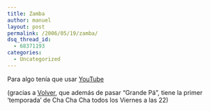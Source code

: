 ```yaml
---
title: Zamba
author: manuel
layout: post
permalink: /2006/05/19/zamba/
dsq_thread_id:
  - 68371193
categories:
  - Uncategorized
---
```

Para algo tenía que usar [YouTube][1]

(gracias a [Volver][2], que además de pasar &#8220;Grande Pá&#8221;, tiene la primer &#8216;temporada&#8217; de Cha Cha Cha todos los Viernes a las 22)

 [1]: http://www.youtube.com
 [2]: http://www.volver.com.ar